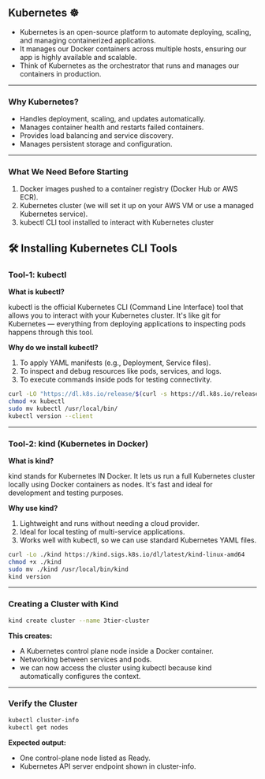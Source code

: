 ## Kubernetes ☸️
- Kubernetes is an open-source platform to automate deploying, scaling, and managing containerized applications.
- It manages our Docker containers across multiple hosts, ensuring our app is highly available and scalable.
- Think of Kubernetes as the orchestrator that runs and manages our containers in production.

---

### Why Kubernetes?
- Handles deployment, scaling, and updates automatically.
- Manages container health and restarts failed containers.
- Provides load balancing and service discovery.
- Manages persistent storage and configuration.

---

### What We Need Before Starting
1. Docker images pushed to a container registry (Docker Hub or AWS ECR).
2. Kubernetes cluster (we will set it up on your AWS VM or use a managed Kubernetes service).
3. kubectl CLI tool installed to interact with Kubernetes cluster


## 🛠️ Installing Kubernetes CLI Tools

### Tool-1: kubectl

**What is kubectl?**

kubectl is the official Kubernetes CLI (Command Line Interface) tool that allows you to interact with your Kubernetes cluster. It's like git for Kubernetes — everything from deploying applications to inspecting pods happens through this tool.

**Why do we install kubectl?**
1. To apply YAML manifests (e.g., Deployment, Service files).
2. To inspect and debug resources like pods, services, and logs.
3. To execute commands inside pods for testing connectivity.

```bash
curl -LO "https://dl.k8s.io/release/$(curl -s https://dl.k8s.io/release/stable.txt)/bin/linux/amd64/kubectl"
chmod +x kubectl
sudo mv kubectl /usr/local/bin/
kubectl version --client
```
---

### Tool-2: kind (Kubernetes in Docker)

**What is kind?**

kind stands for Kubernetes IN Docker. It lets us run a full Kubernetes cluster locally using Docker containers as nodes. It's fast and ideal for development and testing purposes.

**Why use kind?**
1. Lightweight and runs without needing a cloud provider.
2. Ideal for local testing of multi-service applications.
3. Works well with kubectl, so we can use standard Kubernetes YAML files.

```bash
curl -Lo ./kind https://kind.sigs.k8s.io/dl/latest/kind-linux-amd64
chmod +x ./kind
sudo mv ./kind /usr/local/bin/kind
kind version
```
---

### Creating a Cluster with Kind

```bash
kind create cluster --name 3tier-cluster
```

**This creates:**

- A Kubernetes control plane node inside a Docker container.
- Networking between services and pods.
- we can now access the cluster using kubectl because kind automatically configures the context.

---

### Verify the Cluster

```bash
kubectl cluster-info
kubectl get nodes
```

**Expected output:**

- One control-plane node listed as Ready.
- Kubernetes API server endpoint shown in cluster-info.
  
